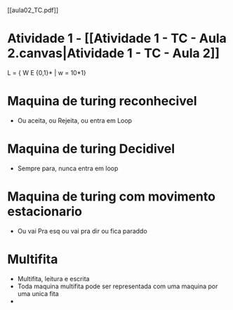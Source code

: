 [[aula02_TC.pdf]]
# Atividade 1 - [[Atividade 1 - TC - Aula 2.canvas|Atividade 1 - TC - Aula 2]]
L = { W E {0,1}*  |  w = 10\*1}

# Maquina de turing reconhecivel
- Ou aceita, ou Rejeita, ou entra em Loop

# Maquina de turing Decidivel
- Sempre para, nunca entra em loop
# Maquina de turing com movimento estacionario
- Ou vai Pra esq ou vai pra dir ou fica paraddo
# Multifita
- Multifita, leitura e escrita
- Toda maquina multifita pode ser representada com uma maquina por uma unica fita
- 
